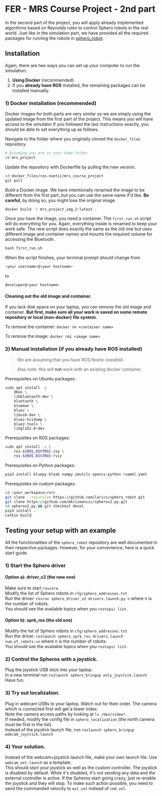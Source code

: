# FER - MRS Course Project - 2nd part
In the second part of the project, you will apply already implemented algorithms based on Reynolds rules to control Sphero robots in the real world. Just like in the simulation part, we have provided all the required packages for running the robots in [sphero_robot](https://github.com/larics/sphero_robot).

## Installation
Again, there are two ways you can set up your computer to run the simulation:

1. **Using Docker** (recommended)
2. If you **already have ROS** installed, the remaining packages can be installed manually.

### 1) Docker installation (recommended)
Docker images for both parts are very similar so we are simply using the updated image from the first part of the project. This means you will have access to the simulator If you followed the last instructions exactly, you should be able to set everything up as follows.

Navigate to the folder where you originally cloned the `docker_files` repository.
```bash
# Assuming you are in your home folder
cd mrs_project
```

Update the repository with Dockerfile by pulling the new version.
```bash
cd docker_files/ros-noetic/mrs_course_project
git pull
```

Build a Docker image. We have intentionally renamed the image to be different from the first part, but you can use the same name if'd like. **Be careful**, by doing so, you might lose the original image.
```bash
docker build -t mrs_project_img_2:latest .
```

Once you have the image, you need a container. The `first_run.sh` script will do everything for you. Again, everything inside is renamed to keep your work safe. The new script does exactly the same as the old one but uses different image and container names and mounts the required volume for accessing the Bluetooth.
```bash
bash first_run.sh
```

When the script finishes, your terminal prompt should change from
```bash
<your username>@<your hostname>
```
to
```bash
developer@<your hostname>
```

#### Cleaning out the old image and container.
If you lack disk space on your laptop, you can remove the old image and container. **But first, make sure all your work is saved on some remote repository or local (non-docker) file system.**

To remove the container: `docker rm <container name>`

To remove the image: `docker rmi <image name>`

### 2) Manual installation (if you already have ROS installed)
> We are assuming that you have ROS Noetic installed.

> Also note: this will **not** work with an existing docker container.

Prerequisites on Ubuntu packages:
```bash
sudo apt install -y
    dbus \
    libbluetooth-dev \
    bluetooth \
    blueman \
    bluez \
    libusb-dev \
    bluez-hcidump \
    bluez-tools \
    libglib2.0-dev
```

Prerequisites on ROS packages:
```bash
sudo apt install -y \
    ros-${ROS_DISTRO}-joy \
    ros-${ROS_DISTRO}-rviz
```

Prerequisites on Python packages:
```bash
pip3 install bluepy bleak numpy imutils opencv-python ruamel.yaml
```

Prerequisites on custom packages:
```bash
cd <your_workspace>/src
git clone --recursive https://github.com/larics/sphero_robot.git
git clone https://github.com/mkrizmancic/spherov2.py.git
cd spherov2.py && git checkout devel
pip3 install .
catkin build
```

## Testing your setup with an example
All the functionalities of the `sphero_robot` repository are well documented in their respective packages. However, for your convenience, here is a quick start guide.

### 1) Start the Sphero driver
#### Option a): driver_v2 (the new one)
Make sure to start `roscore`.  
Modify the list of Sphero robots in `cfg/sphero_addresses.txt`  
Run the driver: `rosrun sphero_driver_v2 drivers.launch.py n` where n is the number of robots.  
You should see the available topics when you `rostopic list`.

#### Option b): sprk_ros (the old one)
Modify the list of Sphero robots in `cfg/sphero_addresses.txt`  
Run the driver: `roslaunch sphero_sprk_ros drivers.launch num_of_robots:=n` where n is the number of robots.  
You should see the available topics when you `rostopic list`.

### 2) Control the Spheros with a joystick.
Plug the joystick USB stick into your laptop.  
In a new terminal run `roslaunch sphero_bringup only_joystick.launch`  
Have fun.

### 3) Try out localization.
Plug in webcam USBs to your laptop. Watch out for their order. The camera which is connected first will get a lower index.  
Note the camera access paths by looking at `ls /dev/video*`.  
If needed, modify the config file in `sphero_localization` (the north camera must be first in the list).  
Instead of the joystick launch file, run `roslaunch sphero_bringup webcam_joystick.launch`

### 4) Your solution.
Instead of the webcam+joystick launch file, make your own launch file. Use `webcam_ext.launch` as a template.  
This should start your joystick as well as the custom controller. The joystick is disabled by default. While it's disabled, it's not sending any data and the external controller is active. If the Spheros start going crazy, just re-enable the joystick and they will stop. To make such action possible, you need to send the commanded velocity to `ext_vel` instead of `cmd_vel`.
